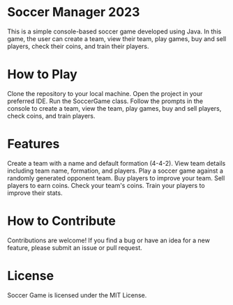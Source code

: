 # Soccer Manager 2023
This is a simple console-based soccer game developed using Java. In this game, the user can create a team, view their team, play games, buy and sell players, check their coins, and train their players.

# How to Play
Clone the repository to your local machine.
Open the project in your preferred IDE.
Run the SoccerGame class.
Follow the prompts in the console to create a team, view the team, play games, buy and sell players, check coins, and train players.

# Features
Create a team with a name and default formation (4-4-2).
View team details including team name, formation, and players.
Play a soccer game against a randomly generated opponent team.
Buy players to improve your team.
Sell players to earn coins.
Check your team's coins.
Train your players to improve their stats.

# How to Contribute
Contributions are welcome! If you find a bug or have an idea for a new feature, please submit an issue or pull request.

# License
Soccer Game is licensed under the MIT License.
